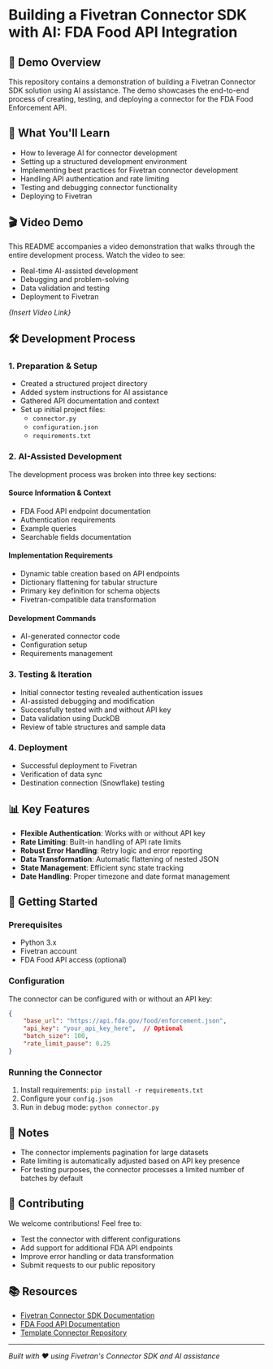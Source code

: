 # Building a Fivetran Connector SDK with AI: FDA Food API Integration

## 🎥 Demo Overview
This repository contains a demonstration of building a Fivetran Connector SDK solution using AI assistance. The demo showcases the end-to-end process of creating, testing, and deploying a connector for the FDA Food Enforcement API.

## 🎯 What You'll Learn
- How to leverage AI for connector development
- Setting up a structured development environment
- Implementing best practices for Fivetran connector development
- Handling API authentication and rate limiting
- Testing and debugging connector functionality
- Deploying to Fivetran

## 🎬 Video Demo
This README accompanies a video demonstration that walks through the entire development process. Watch the video to see:
- Real-time AI-assisted development
- Debugging and problem-solving
- Data validation and testing
- Deployment to Fivetran

_{Insert Video Link}_

## 🛠️ Development Process

### 1. Preparation & Setup
- Created a structured project directory
- Added system instructions for AI assistance
- Gathered API documentation and context
- Set up initial project files:
  - `connector.py`
  - `configuration.json`
  - `requirements.txt`

### 2. AI-Assisted Development
The development process was broken into three key sections:

#### Source Information & Context
- FDA Food API endpoint documentation
- Authentication requirements
- Example queries
- Searchable fields documentation

#### Implementation Requirements
- Dynamic table creation based on API endpoints
- Dictionary flattening for tabular structure
- Primary key definition for schema objects
- Fivetran-compatible data transformation

#### Development Commands
- AI-generated connector code
- Configuration setup
- Requirements management

### 3. Testing & Iteration
- Initial connector testing revealed authentication issues
- AI-assisted debugging and modification
- Successfully tested with and without API key
- Data validation using DuckDB
- Review of table structures and sample data

### 4. Deployment
- Successful deployment to Fivetran
- Verification of data sync
- Destination connection (Snowflake) testing

## 📊 Key Features
- **Flexible Authentication**: Works with or without API key
- **Rate Limiting**: Built-in handling of API rate limits
- **Robust Error Handling**: Retry logic and error reporting
- **Data Transformation**: Automatic flattening of nested JSON
- **State Management**: Efficient sync state tracking
- **Date Handling**: Proper timezone and date format management

## 🚀 Getting Started

### Prerequisites
- Python 3.x
- Fivetran account
- FDA Food API access (optional)

### Configuration
The connector can be configured with or without an API key:
```json
{
    "base_url": "https://api.fda.gov/food/enforcement.json",
    "api_key": "your_api_key_here",  // Optional
    "batch_size": 100,
    "rate_limit_pause": 0.25
}
```

### Running the Connector
1. Install requirements: `pip install -r requirements.txt`
2. Configure your `config.json`
3. Run in debug mode: `python connector.py`

## 📝 Notes
- The connector implements pagination for large datasets
- Rate limiting is automatically adjusted based on API key presence
- For testing purposes, the connector processes a limited number of batches by default

## 🤝 Contributing
We welcome contributions! Feel free to:
- Test the connector with different configurations
- Add support for additional FDA API endpoints
- Improve error handling or data transformation
- Submit requests to our public repository

## 📚 Resources
- [Fivetran Connector SDK Documentation](https://fivetran.com/docs/connectors/connector-sdk)
- [FDA Food API Documentation](https://open.fda.gov/apis/food/)
- [Template Connector Repository](https://github.com/fivetran/connector-template)

---

*Built with ❤️ using Fivetran's Connector SDK and AI assistance* 
